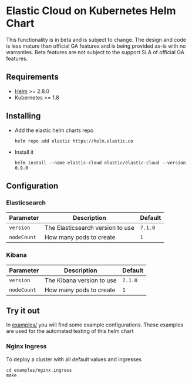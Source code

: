 # Elastic Cloud on Kubernetes Helm Chart

This functionality is in beta and is subject to change. The design and code is less mature than official GA features and is being provided as-is with no warranties. Beta features are not subject to the support SLA of official GA features.

## Requirements

* [Helm](https://helm.sh/) >= 2.8.0
* Kubernetes >= 1.8

## Installing

* Add the elastic helm charts repo
  ```
  helm repo add elastic https://helm.elastic.co
  ```
* Install it
  ```
  helm install --name elastic-cloud elastic/elastic-cloud --version 0.9.0
  ```

## Configuration

### Elasticsearch

| Parameter                  | Description                                                                                                                                                                                                                                                                                                                | Default                                                                                                                   |
| -------------------------- | -------------------------------------------------------------------------------------------------------------------------------------------------------------------------------------------------------------------------------------------------------------------------------------------------------------------------- | ------------------------------------------------------------------------------------------------------------------------- |
| `version`              | The Elasticsearch version to use | `7.1.0` |
| `nodeCount`            | How many pods to create          | `1`     |

### Kibana

| Parameter                  | Description                                                                                                                                                                                                                                                                                                                | Default                                                                                                                   |
| -------------------------- | -------------------------------------------------------------------------------------------------------------------------------------------------------------------------------------------------------------------------------------------------------------------------------------------------------------------------- | ------------------------------------------------------------------------------------------------------------------------- |
| `version`              | The Kibana version to use | `7.1.0` |
| `nodeCount`            | How many pods to create          | `1`     |

## Try it out

In [examples/](./examples) you will find some example configurations. These examples are used for the automated testing of this helm chart

### Nginx Ingress

To deploy a cluster with all default values and ingresses

```
cd examples/nginx.ingress
make
```
